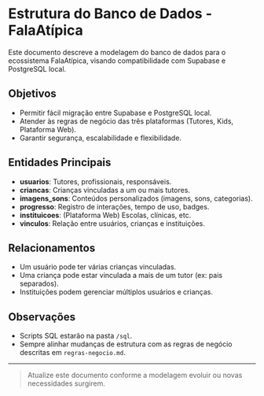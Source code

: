 # Estrutura do Banco de Dados - FalaAtípica

Este documento descreve a modelagem do banco de dados para o ecossistema FalaAtípica, visando compatibilidade com Supabase e PostgreSQL local.

## Objetivos
- Permitir fácil migração entre Supabase e PostgreSQL local.
- Atender às regras de negócio das três plataformas (Tutores, Kids, Plataforma Web).
- Garantir segurança, escalabilidade e flexibilidade.

## Entidades Principais
- **usuarios**: Tutores, profissionais, responsáveis.
- **criancas**: Crianças vinculadas a um ou mais tutores.
- **imagens_sons**: Conteúdos personalizados (imagens, sons, categorias).
- **progresso**: Registro de interações, tempo de uso, badges.
- **instituicoes**: (Plataforma Web) Escolas, clínicas, etc.
- **vinculos**: Relação entre usuários, crianças e instituições.

## Relacionamentos
- Um usuário pode ter várias crianças vinculadas.
- Uma criança pode estar vinculada a mais de um tutor (ex: pais separados).
- Instituições podem gerenciar múltiplos usuários e crianças.

## Observações
- Scripts SQL estarão na pasta `/sql`.
- Sempre alinhar mudanças de estrutura com as regras de negócio descritas em `regras-negocio.md`.

---

> Atualize este documento conforme a modelagem evoluir ou novas necessidades surgirem. 